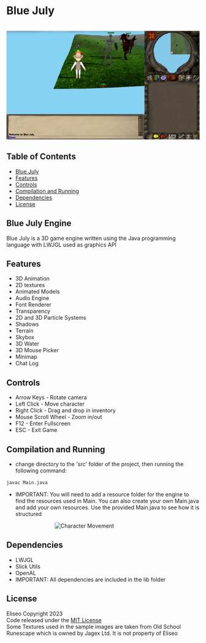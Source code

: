 # Blue July
&emsp; &emsp; &emsp; &emsp; &emsp; &emsp; &emsp;
![Combat](sample_gameplay/sample1.gif)

## Table of Contents
- [Blue July](#blue-july-engine)
- [Features](#features)
- [Controls](#controls)
- [Compilation and Running](#compilation-and-running)
- [Dependencies](#dependencies)
- [License](#license)

## Blue July Engine
Blue July is a 3D game engine written using the Java programming language
with LWJGL used as graphics API

## Features
* 3D Animation
* 2D textures
* Animated Models
* Audio Engine
* Font Renderer
* Transparency
* 2D and 3D Particle Systems
* Shadows
* Terrain
* Skybox
* 3D Water
* 3D Mouse Picker
* Minimap
* Chat Log

## Controls
* Arrow Keys - Rotate camera
* Left Click - Move character
* Right Click - Drag and drop in inventory
* Mouse Scroll Wheel - Zoom in/out
* F12 - Enter Fullscreen
* ESC - Exit Game

## Compilation and Running
* change directory to the 'src' folder of the project,
  then running the following command:

```sh
javac Main.java
```

* IMPORTANT: You will need to add a resource folder for
the engine to find the resources used in Main.
You can also create your own Main.java and add your own resources.
Use the provided Main.java to see how it is structured

&emsp; &emsp; &emsp; &emsp; &emsp; &emsp; &emsp;
![Character Movement](sample_gameplay/sample2.gif)

## Dependencies
* LWJGL
* Slick Utils
* OpenAL
* IMPORTANT: All dependencies are included in the lib folder

## License
Eliseo Copyright 2023
<br>
Code released under the [MIT License](LICENSE)
<br>
Some Textures used in the sample images are taken from Old School Runescape
which is owned by Jagex Ltd. It is not property of Eliseo

